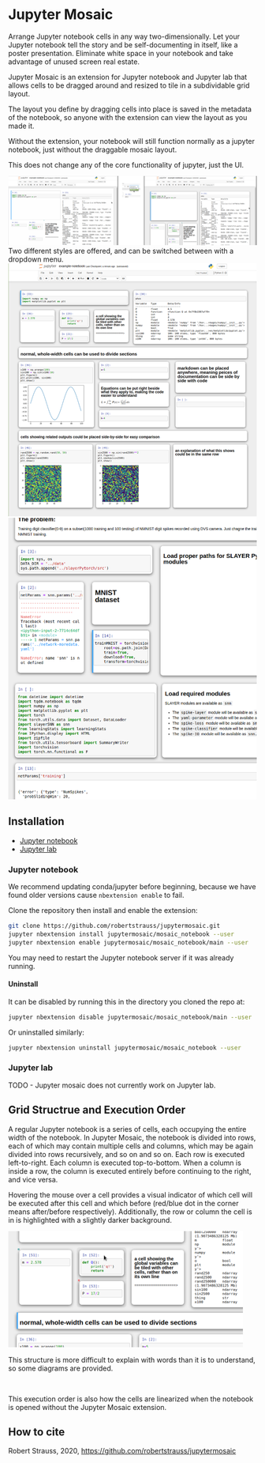 # Jupyter Mosaic

Arrange Jupyter notebook cells in any way two-dimensionally.
Let your Jupyter notebook tell the story and be self-documenting in itself, like a poster presentation.
Eliminate white space in your notebook and take advantage of unused screen real estate.

Jupyter Mosaic is an extension for Jupyter notebook and Jupyter lab that allows cells to be dragged around and resized to tile in a subdividable grid layout.

The layout you define by dragging cells into place is saved in the metadata of the notebook, so anyone with the extension can view the layout as you made it.

Without the extension, your notebook will still function normally as a jupyter notebook, just without the draggable mosaic layout. 

This does not change any of the core functionality of jupyter, just the UI.

<img src="./screenshots/mosaiclayoutstylechange.png"/>
Two different styles are offered, and can be switched between with a dropdown menu.

<img src="./screenshots/screen3.png" />
<img src="./screenshots/screen2.png" />

## Installation
 * [Jupyter notebook](#jupyter-notebook)
 * [Jupyter lab](#jupyter-lab)

### Jupyter notebook

We recommend updating conda/jupyter before beginning, because we have found older versions cause `nbextension enable` to fail.

Clone the repository then install and enable the extension:
```bash
git clone https://github.com/robertstrauss/jupytermosaic.git
jupyter nbextension install jupytermosaic/mosaic_notebook --user
jupyter nbextension enable jupytermosaic/mosaic_notebook/main --user
```
You may need to restart the Jupyter notebook server if it was already running.

#### Uninstall

It can be disabled by running this in the directory you cloned the repo at:
```bash
jupyter nbextension disable jupytermosaic/mosaic_notebook/main --user
```
Or uninstalled similarly:
```bash
jupyter nbextension uninstall jupytermosaic/mosaic_notebook --user
```

### Jupyter lab
TODO - Jupyter mosaic does not currently work on Jupyter lab.



## Grid Structrue and Execution Order
A regular Jupyter notebook is a series of cells, each occupying the entire width of the notebook.
In Jupyter Mosaic, the notebook is divided into rows, each of which may contain multiple cells and columns, which may be again divided into rows recursively, and so on and so on.
Each row is executed left-to-right. Each column is executed top-to-bottom.
When a column is inside a row, the column is executed entirely before continuing to the right, and vice versa.

Hovering the mouse over a cell provides a visual indicator of which cell will be executed after this cell and which before (red/blue dot in the corner means after/before respectively). Additionally, the row or column the cell is in is highlighted with a slightly darker background.

<img src="screenshots/executionindicators.png" />

This structure is more difficult to explain with words than it is to understand, so some diagrams are provided.

<img/>

This execution order is also how the cells are linearized when the notebook is opened without the Jupyter Mosaic extension.


## How to cite
Robert Strauss, 2020, https://github.com/robertstrauss/jupytermosaic

